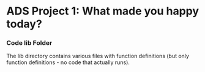  # ADS Project 1: What made you happy today?
### Code lib Folder

The lib directory contains various files with function definitions (but only function definitions - no code that actually runs).

